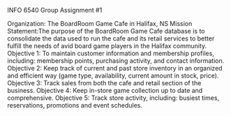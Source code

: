 INFO 6540 Group Assignment #1

Organization: The BoardRoom Game Cafe in Halifax, NS
Mission Statement:The purpose of the BoardRoom Game Cafe database is to consolidate the data used to run the cafe and its retail services to better fulfill the needs of avid board game players in the Halifax community.
Objective 1: To maintain customer information and membership profiles, including: membership points, purchasing activity, and contact information.
Objective 2: Keep track of current and past store inventory in an organized and efficient way (game type, availability, current amount in stock, price).
Objective 3: Track sales from both the cafe and retail section of the business.
Objective 4: Keep in-store game collection up to date and comprehensive.
Objective 5: Track store activity, including: busiest times, reservations, promotions and event schedules.
